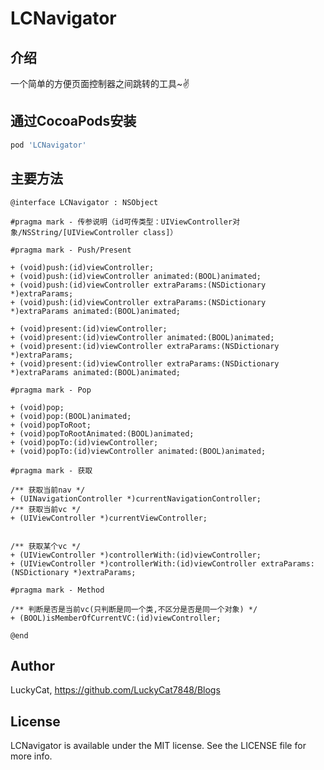 # LCNavigator

## 介绍

一个简单的方便页面控制器之间跳转的工具~✌️

## 通过CocoaPods安装

```ruby
pod 'LCNavigator'
```

## 主要方法

```
@interface LCNavigator : NSObject

#pragma mark - 传参说明（id可传类型：UIViewController对象/NSString/[UIViewController class]）

#pragma mark - Push/Present

+ (void)push:(id)viewController;
+ (void)push:(id)viewController animated:(BOOL)animated;
+ (void)push:(id)viewController extraParams:(NSDictionary *)extraParams;
+ (void)push:(id)viewController extraParams:(NSDictionary *)extraParams animated:(BOOL)animated;

+ (void)present:(id)viewController;
+ (void)present:(id)viewController animated:(BOOL)animated;
+ (void)present:(id)viewController extraParams:(NSDictionary *)extraParams;
+ (void)present:(id)viewController extraParams:(NSDictionary *)extraParams animated:(BOOL)animated;

#pragma mark - Pop

+ (void)pop;
+ (void)pop:(BOOL)animated;
+ (void)popToRoot;
+ (void)popToRootAnimated:(BOOL)animated;
+ (void)popTo:(id)viewController;
+ (void)popTo:(id)viewController animated:(BOOL)animated;

#pragma mark - 获取

/** 获取当前nav */
+ (UINavigationController *)currentNavigationController;
/** 获取当前vc */
+ (UIViewController *)currentViewController;


/** 获取某个vc */
+ (UIViewController *)controllerWith:(id)viewController;
+ (UIViewController *)controllerWith:(id)viewController extraParams:(NSDictionary *)extraParams;

#pragma mark - Method

/** 判断是否是当前vc(只判断是同一个类,不区分是否是同一个对象) */
+ (BOOL)isMemberOfCurrentVC:(id)viewController;

@end
```

## Author

LuckyCat, https://github.com/LuckyCat7848/Blogs

## License

LCNavigator is available under the MIT license. See the LICENSE file for more info.
